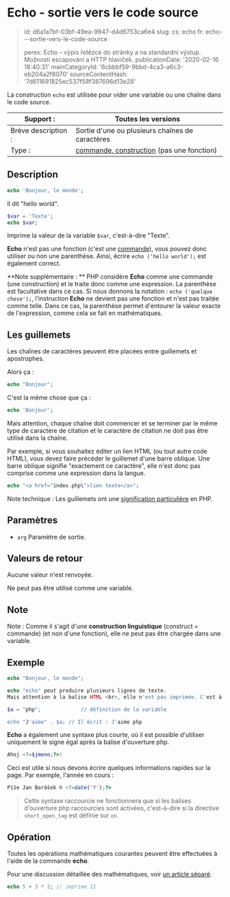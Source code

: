 Echo - sortie vers le code source
=================================

> id: d6a1a7bf-03bf-49ea-9947-d4d6753ca6e4
> slug:
> 	cs: echo
> 	fr: echo---sortie-vers-le-code-source
> 
> perex: Echo - výpis řetězce do stránky a na standardní výstup. Možnosti escapování a HTTP hlaviček.
> publicationDate: '2020-02-16 18:40:31'
> mainCategoryId: '6cbbbf59-9bbd-4ca3-a6c3-eb204a2f8070'
> sourceContentHash: '7d611691825ec537f58f387696d13e28'

La construction `echo` est utilisée pour vider une variable ou une chaîne dans le code source.

| Support : | Toutes les versions
|----------------|------
| Brève description : | Sortie d'une ou plusieurs chaînes de caractères
| Type : | <a href="/commandes-et-fonctions">commande, construction</a> (pas une fonction)

Description
-----

```php
echo 'Bonjour, le monde';
```

Il dit "hello world".

```php
$var = 'Texte';
echo $var;
```

Imprime la valeur de la variable `$var`, c'est-à-dire "Texte".

**Echo** n'est pas une fonction (c'est une <a href="/commandes-et-fonctions">commande</a>), vous pouvez donc utiliser ou non une parenthèse. Ainsi, écrire `echo ('hello world');` est également correct.

**Note supplémentaire : ** PHP considère **Echo** comme une commande (une construction) et le traite donc comme une expression. La parenthèse est facultative dans ce cas. Si nous donnons la notation : `echo ('quelque chose');`, l'instruction **Echo** ne devient pas une fonction et n'est pas traitée comme telle. Dans ce cas, la parenthèse permet d'entourer la valeur exacte de l'expression, comme cela se fait en mathématiques.

Les guillemets
--------

Les chaînes de caractères peuvent être placées entre guillemets et apostrophes.

Alors ça :

```php
echo "Bonjour";
```

C'est la même chose que ça :

```php
echo 'Bonjour';
```

Mais attention, chaque chaîne doit commencer et se terminer par le même type de caractère de citation et le caractère de citation ne doit pas être utilisé dans la chaîne.

Par exemple, si vous souhaitez éditer un lien HTML (ou tout autre code HTML), vous devez faire précéder le guillemet d'une barre oblique. Une barre oblique signifie "exactement ce caractère", elle n'est donc pas comprise comme une expression dans la langue.

```php
echo "<a href="index.php\">lien texte</a>";
```

Note technique : Les guillemets ont une <a href="/quotation-meaning">signification particulière</a> en PHP.

Paramètres
---------

- `arg` Paramètre de sortie.

Valeurs de retour
-----------------

Aucune valeur n'est renvoyée.

Ne peut pas être utilisé comme une variable.

Note
--------

Note : Comme il s'agit d'une **construction linguistique** (construct = commande) (et non d'une fonction), elle ne peut pas être chargée dans une variable.

Exemple
-------

```php
echo "Bonjour, le monde";

echo "echo" peut produire plusieurs lignes de texte.
Mais attention à la balise HTML <br>, elle n'est pas imprimée. C'est à ça que sert la fonction nl2br().";

$a = "php";				// définition de la variable

echo "J'aime" . $a;	// Il écrit : J'aime php
```

**Echo** a également une syntaxe plus courte, où il est possible d'utiliser uniquement le signe égal après la balise d'ouverture php.

```php
Ahoj <?=$jmeno;?>!
```

Ceci est utile si nous devons écrire quelques informations rapides sur la page. Par exemple, l'année en cours :

```php
Píše Jan Barášek © <?=date('Y');?>
```

> Cette syntaxe raccourcie ne fonctionnera que si les balises d'ouverture php raccourcies sont activées, c'est-à-dire si la directive `short_open_tag` est définie sur `on`.

Opération
-------

Toutes les opérations mathématiques courantes peuvent être effectuées à l'aide de la commande **echo**.

Pour une discussion détaillée des mathématiques, voir <a href="/mathematics">un article séparé</a>.

```php
echo 5 + 3 * 2; // imprime 11
```
